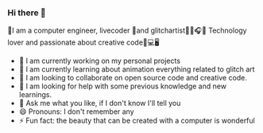 ### Hi there 👋

<!--
**Etiennette/Etiennette** is a ✨ _special_ ✨ repository because its `README.md` (this file) appears on your GitHub profile.

Here are some ideas to get you started:

- 🔭 I’m currently working on ...
- 🌱 I’m currently learning ...
- 👯 I’m looking to collaborate on ...
- 🤔 I’m looking for help with ...
- 💬 Ask me about ...
- 📫 How to reach me: ...
- 😄 Pronouns: ...
- ⚡ Fun fact: ...
-->
👾I am a computer engineer, livecoder 🎼and glitchartist🎨🎤🎧🎸 
Technology lover and passionate about creative code📲💻🖥
- 🔭 I am currently working on my personal projects
- 🌱 I am currently learning about animation everything related to glitch art
- 👯 I am looking to collaborate on open source code and creative code.
- 🤔 I am looking for help with some previous knowledge and new learnings.
- 💬 Ask me what you like, if I don't know I'll tell you
- 😄 Pronouns: I don't remember any
- ⚡ Fun fact: the beauty that can be created with a computer is wonderful
